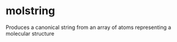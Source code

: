 molstring
=========

Produces a canonical string from an array of atoms representing a molecular structure
